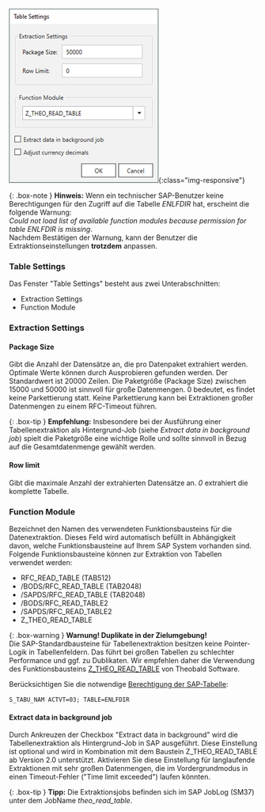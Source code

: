 
![Extraction-Settings-01](/img/content/xu/Table-Extraction-Settings.png){:class="img-responsive"}

{: .box-note }
**Hinweis:** Wenn ein technischer SAP-Benutzer keine Berechtigungen für den Zugriff auf die Tabelle *ENLFDIR* hat, erscheint die folgende Warnung:<br>
*Could not load list of available function modules because permission for table ENLFDIR is missing*. <br>
Nachdem Bestätigen der Warnung, kann der Benutzer die Extraktionseinstellungen **trotzdem** anpassen.

### Table Settings
Das Fenster "Table Settings" besteht aus zwei Unterabschnitten:
- Extraction Settings
- Function Module 


### Extraction Settings

#### Package Size 
Gibt die Anzahl der Datensätze an, die pro Datenpaket extrahiert werden.
Optimale Werte können durch Ausprobieren gefunden werden. Der Standardwert ist 20000 Zeilen. 
Die Paketgröße (Package Size) zwischen 15000 und 50000 ist sinnvoll für große Datenmengen.
0 bedeutet, es findet keine Parkettierung statt. Keine Parkettierung kann bei Extraktionen großer Datenmengen zu einem RFC-Timeout führen.

{: .box-tip }
**Empfehlung:** Insbesondere bei der Ausführung einer Tabellenextraktion als Hintergrund-Job (siehe *Extract data in background job*) spielt die Paketgröße eine wichtige Rolle und sollte sinnvoll in Bezug auf die Gesamtdatenmenge gewählt werden. 

#### Row limit
Gibt die maximale Anzahl der extrahierten Datensätze an. *0* extrahiert die komplette Tabelle.


### Function Module
Bezeichnet den Namen des verwendeten Funktionsbausteins für die Datenextraktion. Dieses Feld wird automatisch befüllt in Abhängigkeit davon, welche Funktionsbausteine auf Ihrem SAP System vorhanden sind.
Folgende Funktionsbausteine können zur Extraktion von Tabellen verwendet werden: <br>

- RFC_READ_TABLE (TAB512)
- /BODS/RFC_READ_TABLE  (TAB2048)
- /SAPDS/RFC_READ_TABLE  (TAB2048)
- /BODS/RFC_READ_TABLE2
- /SAPDS/RFC_READ_TABLE2
- Z_THEO_READ_TABLE

{: .box-warning }
**Warnung! Duplikate in der Zielumgebung!** <br>
Die SAP-Standardbausteine für Tabellenextraktion besitzen keine Pointer-Logik in Tabellenfeldern. 
Das führt bei großen Tabellen zu schlechter Performance und ggf. zu Dublikaten.
Wir empfehlen daher die Verwendung des Funktionsbausteins [Z_THEO_READ_TABLE](../sap-customizing) von Theobald Software. 

Berücksichtigen Sie die notwendige [Berechtigung der SAP-Tabelle](https://kb.theobald-software.com/sap/authority-objects-sap-user-rights#table):
```
S_TABU_NAM ACTVT=03; TABLE=ENLFDIR
```

#### Extract data in background job
Durch Ankreuzen der Checkbox "Extract data in background" wird die Tabellenextraktion als Hintergrund-Job in SAP ausgeführt. 
Diese Einstellung ist optional und wird in Kombination mit dem Baustein Z_THEO_READ_TABLE ab Version 2.0 unterstützt.
Aktivieren Sie diese Einstellung für langlaufende Extraktionen mit sehr großen Datenmengen, die im Vordergrundmodus in einen Timeout-Fehler ("Time limit exceeded") laufen könnten. <br>

{: .box-tip }
**Tipp:** Die Extraktionsjobs befinden sich im SAP JobLog (SM37) unter dem JobName *theo_read_table*.


